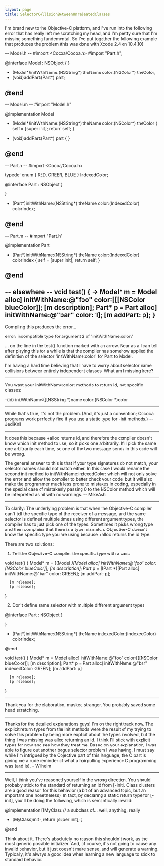 ```yaml
---
layout: page
title: SelectorCollisionBetweenUnreleatedClasses
---
```




I'm brand new to the Objective-C platform, and I've run into the following error that has really left me scratching my head, and I'm pretty sure that I'm missing something fundemental.  So I've put together the following example that produces the problem (this was done with Xcode 2.4 on 10.4.10)

    
-- Model.h --
#import <Cocoa/Cocoa.h>
#import "Part.h";

@interface Model : NSObject {
}

- (Model*)initWithName:(NSString*) theName color:(NSColor*) theColor;
- (void)addPart:(Part*) part;

@end
---

-- Model.m --
#import "Model.h"

@implementation Model
- (Model*)initWithName:(NSString*) theName color:(NSColor*) theColor {
    self = [super init];
    return self;
}

- (void)addPart:(Part*) part {
}

@end
---

-- Part.h --
#import <Cocoa/Cocoa.h>

typedef enum { RED, GREEN, BLUE } IndexedColor;

@interface Part : NSObject {

}

- (Part*)initWithName:(NSString*) theName color:(IndexedColor) colorIndex;

@end
---

-- Part.m --
#import "Part.h"

@implementation Part

- (Part*)initWithName:(NSString*) theName color:(IndexedColor) colorIndex {
    self = [super init];
    return self;
}

@end
---

-- elsewhere --
  void test() {
->    Model* m = Model alloc] initWithName:@"foo" color:[[[NSColor blueColor]];
      [m description];
      Part* p = Part alloc] initWithName:@"bar" color: 1];
      [m addPart: p];
  }
--


Compiling this produces the error...

error: incompatible type for argument 2 of 'initWithName:color:'

... on the line in the test() function marked with an arrow.  Near as a I can tell after playing this for a while is that the compiler has somehow applied the definition of the selector 'initWithName:color' for Part to Model.

I'm having a hard time believing that I have to worry about selector name collisions between entirely independent classes.  What am I missing here?

----

You want your initWithName:color: methods to return id, not specific classes:
    
-(id) initWithName:([[NSString *)name color:(NSColor *)color


----
While that's true, it's not the problem. (And, it's just a convention; Cococa programs work perfectly fine if you use a static type for     -init methods.)  --JediKnil

----
It does this because     +alloc returns id, and therefore the compiler doesn't know which init method to use, so it picks one arbitrarily. It'll pick the same one arbitrarily each time, so one of the two message sends in this code will be wrong.

The general answer to this is that if your type signatures do not match, your selector names should not match either. In this case I would rename the second init method to     initWithName:indexedColor: which will not only solve the error and allow the compiler to better check your code, but it will also make the programmer much less prone to mistakes in coding, especially in the special case of mistakenly passing 0 to the NSColor method which will be interpreted as nil with no warnings. -- MikeAsh

----

To clarify: The underlying problem is that when the Objective-C compiler can't tell the specific type of the receiver of a message, and the same selector is defined multiple times using different argument types, the compiler has to just pick one of the types.  Sometimes it picks wrong type and then complains that there is a type mismatch.  Objective-C doesn't know the specific type you are using because +alloc returns the id type.

There are two solutions:

1) Tell the Objective-C compiler the specific type with a cast:
    
  void test() {
      Model* m = [(Model *)[Model alloc] initWithName:@"foo" color:[NSColor blueColor]];
      [m description];
      Part* p = [(Part *)[Part alloc] initWithName:@"bar" color: GREEN];
      [m addPart: p];

      [m release];
      [p release];
  }


2) Don't define same selector with multiple different argument types
    
@interface Part : NSObject {

}

- (Part*)initWithName:(NSString*) theName indexedColor:(IndexedColor) colorIndex;

@end

  void test() {
      Model* m = Model alloc] initWithName:@"foo" color:[[[NSColor blueColor]];
      [m description];
      Part* p = Part alloc] initWithName:@"bar" indexedColor: GREEN];
      [m addPart: p];

      [m release];
      [p release];
  }


----
Thank you for the elaboration, masked stranger. You probably saved some head scratching.

----

Thanks for the detailed explanations guys!  I'm on the right track now.  The explicit return types from the init methods were the result of my trying to solve this problem by being more explicit about the types involved, but the thing I was missing was alloc returning an id.  I think I'll stick with explicit types for now and see how they treat me.  Based on your explanation, I was able to figure out another bogus selector problem I was having.  I must say while I'm intrigued by the Objective part of this language, the C part is giving me a rude reminder of what a hairpulling experience C programming was (and is). - Wilhelm

----

Well, I think you've reasoned yourself in the wrong direction.  You should probably stick to the standard of returning an     id from     [-init].  Class clusters are a good reason for this behavior (a bit of an advanced topic, but an important one nonetheless).  In fact, by declaring a static return type for     [-init], you'll be doing the following, which is semantically invalid:

    
@implementation [[MyClass // a subclass of... well, anything, really

- (MyClass)init
{
  return [super init];
}

@end


Think about it.  There's absolutely no reason this shouldn't work, as the most generic possible initializer.  And, of course, it's not going to cause any invalid behavior, but it just doesn't make sense, and will generate a warning.  Typically, it's always a good idea when learning a new language to stick to standard behavior.


